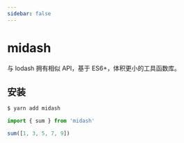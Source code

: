 ```yaml
---
sidebar: false
---
```


# midash

与 lodash 拥有相似 API，基于 ES6+，体积更小的工具函数库。

## 安装

``` bash
$ yarn add midash
```

``` js
import { sum } from 'midash'

sum([1, 3, 5, 7, 9])
```